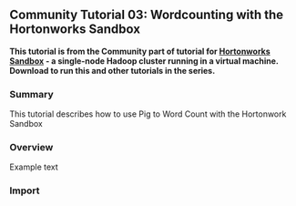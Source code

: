 ## Community Tutorial 03: Wordcounting with the Hortonworks Sandbox

**This tutorial is from the Community part of tutorial for [Hortonworks Sandbox](http://hortonworks.com/products/sandbox) - a single-node Hadoop cluster running in a virtual machine. Download to run this and other tutorials in the series.** 

### Summary

This tutorial describes how to use Pig to Word Count with the Hortonwork Sandbox

### Overview

Example text 

### Import

